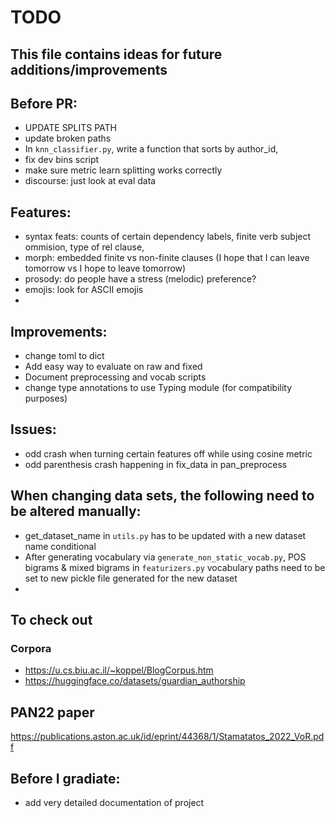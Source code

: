 # TODO
This file contains ideas for future additions/improvements
------

## Before PR:

- UPDATE SPLITS PATH
- update broken paths
- In `knn_classifier.py`, write a function that sorts by author_id, 
- fix dev bins script
- make sure metric learn splitting works correctly
- discourse: just look at eval data

## Features:

- syntax feats: counts of certain dependency labels, finite verb subject ommision, type of rel clause, 
- morph: embedded finite vs non-finite clauses (I hope that I can leave tomorrow vs I hope to leave tomorrow)
- prosody: do people have a stress (melodic) preference?
- emojis: look for ASCII emojis
- 


## Improvements:

- change toml to dict
- Add easy way to evaluate on raw and fixed
- Document preprocessing and vocab scripts
- change type annotations to use Typing module (for compatibility purposes)

## Issues:
- odd crash when turning certain features off while using cosine metric
- odd parenthesis crash happening in fix_data in pan_preprocess

## When changing data sets, the following need to be altered manually:
- get_dataset_name in `utils.py` has to be updated with a new dataset name conditional
- After generating vocabulary via `generate_non_static_vocab.py`, POS bigrams & mixed bigrams in `featurizers.py` vocabulary paths need to be set to new pickle file generated for the new dataset
- 

## To check out

### Corpora
- https://u.cs.biu.ac.il/~koppel/BlogCorpus.htm
- https://huggingface.co/datasets/guardian_authorship

## PAN22 paper
https://publications.aston.ac.uk/id/eprint/44368/1/Stamatatos_2022_VoR.pdf

## Before I gradiate:
- add very detailed documentation of project